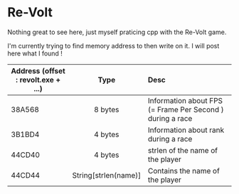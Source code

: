 Re-Volt
=======

Nothing great to see here, just myself praticing cpp with the Re-Volt game.

I'm currently trying to find memory address to then write on it. I will post here what I found !

| Address (offset : revolt.exe + ...)        | Type           | Desc  |
| ------------- |:-------------:|:-----|
| 38A568     | 8 bytes      |   Information about FPS (= Frame Per Second ) during a race |
| 3B1BD4      | 4 bytes | Information about rank during a race  |
| 44CD40      | 4 bytes      |   strlen of the name of the player |
| 44CD44 | String[strlen(name)]      |    Contains the name of the player |
